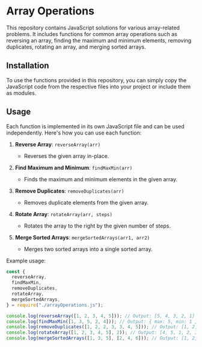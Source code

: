 # Array Operations

This repository contains JavaScript solutions for various array-related problems. It includes functions for common array operations such as reversing an array, finding the maximum and minimum elements, removing duplicates, rotating an array, and merging sorted arrays.

## Installation

To use the functions provided in this repository, you can simply copy the JavaScript code from the respective files into your project or include them as modules.

## Usage

Each function is implemented in its own JavaScript file and can be used independently. Here's how you can use each function:

1. **Reverse Array**: `reverseArray(arr)`

   - Reverses the given array in-place.

2. **Find Maximum and Minimum**: `findMaxMin(arr)`

   - Finds the maximum and minimum elements in the given array.

3. **Remove Duplicates**: `removeDuplicates(arr)`

   - Removes duplicate elements from the given array.

4. **Rotate Array**: `rotateArray(arr, steps)`

   - Rotates the array to the right by the given number of steps.

5. **Merge Sorted Arrays**: `mergeSortedArrays(arr1, arr2)`
   - Merges two sorted arrays into a single sorted array.

Example usage:

```javascript
const {
  reverseArray,
  findMaxMin,
  removeDuplicates,
  rotateArray,
  mergeSortedArrays,
} = require("./arrayOperations.js");

console.log(reverseArray([1, 2, 3, 4, 5])); // Output: [5, 4, 3, 2, 1]
console.log(findMaxMin([1, 3, 5, 2, 4])); // Output: { max: 5, min: 1 }
console.log(removeDuplicates([1, 2, 2, 3, 3, 4, 5])); // Output: [1, 2, 3, 4, 5]
console.log(rotateArray([1, 2, 3, 4, 5], 2)); // Output: [4, 5, 1, 2, 3]
console.log(mergeSortedArrays([1, 3, 5], [2, 4, 6])); // Output: [1, 2, 3, 4, 5, 6]
```
